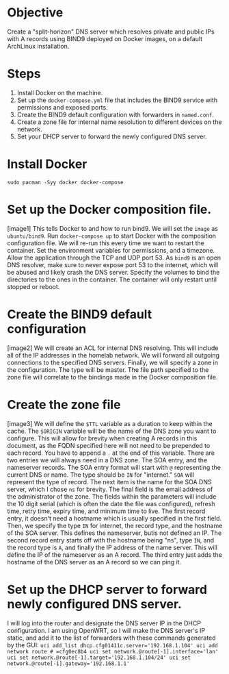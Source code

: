 # Objective
Create a "split-horizon" DNS server which resolves private and public IPs with A records using BIND9 deployed on Docker images, on a default ArchLinux installation.
# Steps
1. Install Docker on the machine.
2. Set up the `docker-compose.yml` file that includes the BIND9 service with permissions and exposed ports.
3. Create the BIND9 default configuration with forwarders in `named.conf`.
4. Create a zone file for internal name resolution to different devices on the network.
5. Set your DHCP server to forward the newly configured DNS server.
# Install Docker
`sudo pacman -Syy docker docker-compose`
# Set up the Docker composition file.
[image1]
This tells Docker to and how to run bind9.
We will set the `image` as `ubuntu/bind9`.
Run `docker-compose up` to start Docker with the composition configuration file. We will re-run this every time we want to restart the container.
Set the environment variables for permissions, and a timezone.
Allow the application through the TCP and UDP port 53. As `bind9` is an open DNS resolver, make sure to never expose port 53 to the internet, which will be abused and likely crash the DNS server.
Specify the volumes to bind the directories to the ones in the container.
The container will only restart until stopped or reboot.

# Create the BIND9 default configuration
[image2]
We will create an ACL for internal DNS resolving. This will include all of the IP addresses in the homelab network.
We will forward all outgoing connections to the specified DNS servers.
Finally, we will specify a zone in the configuration.
The type will be master.
The file path specified to the zone file will correlate to the bindings made in the Docker composition file.
# Create the zone file
[image3]
We will define the `$TTL` variable as a duration to keep within the cache.
The `$ORIGIN` variable will be the name of the DNS zone you want to configure. This will allow for brevity when creating A records in this document, as the FQDN specified here will not need to be prepended to each record. You have to append a `.` at the end of this variable.
There are two entries we will always need in a DNS zone. The SOA entry, and the nameserver records.
The SOA entry format will start with `@` representing the current DNS or name. The type should be `IN` for "internet." `SOA` will represent the type of record. The next item is the name for the SOA DNS server, which I chose `ns` for brevity. The final field is the email address of the administrator of the zone.
The fields within the parameters will include the 10 digit serial (which is often the date the file was configured), refresh time, retry time, expiry time, and minimum time to live.
The first record entry, it doesn't need a hostname which is usually specified in the first field. Then, we specify the type `IN` for internet, the record type, and the hostname of the SOA server. This defines the nameserver, butis not defined an IP.
The second record entry starts off with the hostname being "ns", type `IN`, and the record type is `A`, and finally the IP address of the name server. This will define the IP of the nameserver as an A record.
The third entry just adds the hostname of the DNS server as an A record so we can ping it.
# Set up the DHCP server to forward newly configured DNS server.
I will log into the router and designate the DNS server IP in the DHCP configuration.
I am using OpenWRT, so I will make the DNS server's IP static, and add it to the list of forwarders with these commands generated by the GUI:
`uci add_list dhcp.cfg01411c.server='192.168.1.104'
uci add network route # =cfg0ec8b4
uci set network.@route[-1].interface='lan'
uci set network.@route[-1].target='192.168.1.104/24'
uci set network.@route[-1].gateway='192.168.1.1'`

